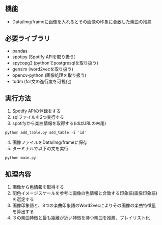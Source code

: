 ## 機能
* Data/Img/frameに画像を入れるとその画像の印象に合致した楽曲の推薦


## 必要ライブラリ
* pandas
* spotipy       (Spotify APIを取り扱う)
* spycopg2      (pythonでpostgresqlを取り扱う)
* gensim        (word2vecを取り扱う)
* opencv-python (画像処理を取り扱う)
* tqdm          (for文の進行度を可視化)


## 実行方法
1. Spotify APIの登録をする
2. sqlファイルを2つ実行する
3. spotifyから楽曲情報を取得する(idはURLの末尾)
```
python add_table.py add_table -i 'id'
```
4. 画像ファイルをData/Img/frameに保存
5. ターミナルで以下の文を実行
```
python main.py
```
## 処理内容
1. 画像から色情報を取得する
2. 配色イメージスケールを参考に画像の色情報と合致する印象語(画像印象語)を選定する
3. 画像印象語と、8つの楽曲印象語のWord2vecによりその画像の楽曲特徴量を算出する
4. ３の楽曲特徴と最も距離が近い特徴を持つ楽曲を推薦、プレイリスト化
